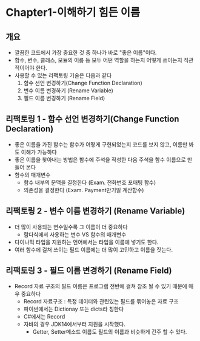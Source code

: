 # Chapter1-이해하기 힘든 이름

## 개요

- 깔끔한 코드에서 가장 중요한 것 중 하나가 바로 "좋은 이름"이다.
- 함수, 변수, 클래스, 모듈의 이름 등 모두 어떤 역할을 하는지 어떻게 쓰이는지 직관적이어야 한다.
- 사용할 수 있는 리팩토링 기술은 다음과 같다
  1. 함수 선언 변경하기(Change Function Declaration)
  2. 변수 이름 변경하기 (Rename Variable)
  3. 필드 이름 변경하기 (Rename Field)

## 리팩토링 1 - 함수 선언 변경하기(Change Function Declaration)

- 좋은 이름을 가진 함수는 함수가 어떻게 구현되었는지 코드를 보지 않고, 이름만 봐도 이해가 가능하다
- 좋은 이름을 찾아내는 방법은 함수에 주석을 작성한 다음 주석을 함수 이름으로 만들어 본다
- 함수의 매개변수
  - 함수 내부의 문맥을 결정한다 (Exam. 전화번호 포매팅 함수)
  - 의존성을 결정한다 (Exam. Payment만기일 계산함수)

## 리팩토링 2 - 변수 이름 변경하기 (Rename Variable)

- 더 많이 사용되는 변수일수록 그 이름이 더 중요하다
  - 람다식에서 사용하는 변수 VS 함수의 매개변수
- 다이나믹 타입을 지원하는 언어에서는 타입을 이름에 넣기도 한다.
- 여러 함수에 걸쳐 쓰이는 필드 이름에는 더 많이 고민하고 이름을 짓는다.

## 리팩토링 3 - 필드 이름 변경하기 (Rename Field)

- Record 자료 구조의 필드 이름은 프로그램 전반에 걸쳐 참조 될 수 있기 때문에 매우 중요하다
  - Record 자료구조 : 특정 데이터와 관련있는 필드를 묶어놓은 자료 구조
  - 파이썬에서는 Dictionay 또는 dicts라 칭한다
  - C#에서는 Record
  - 자바의 경우 JDK14에서부터 지원을 시작했다.
    - Getter, Setter메소드 이름도 필드의 이름과 비슷하게 간주 할 수 있다.
